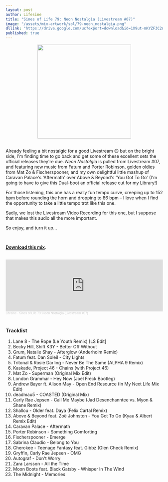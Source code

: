 ```yaml
---
layout: post
author: Lifesine
title: "Sines of Life 79: Neon Nostalgia (Livestream #07)"
image: "/assets/mix-artwork/sol/79-neon_nostalgia.png"
dllink: "https://drive.google.com/uc?export=download&id=1X9ut-mKYZF3C2n0FsC8ifd7CQVTEi4uR"
published: true
---
```


<div style="text-align:center"><img src="{{ page.image }}" width="300px" height="auto" /></div>
<br>

Already feeling a bit nostalgic for a good Livestream 😉 but on the bright side, I'm finding time to go back and get some of these excellent sets the official releases they're due. _Neon Nostalgia_ is pulled from Livestream #07, and featuring new music from Fatum and Porter Robinson, golden oldies from Mat Zo & Fischerspooner, and my own delightful little mashup of Caravan Palace's 'Aftermath' over Above & Beyond's 'You Got To Go' (I'm going to have to give this Dual-boot an official release cut for my Library!)

For those listening, this one has a really fun tempo curve, creeping up to 152 bpm before rounding the horn and dropping to 86 bpm – I love when I find the opportunity to take a little tempo trot like this one.

Sadly, we lost the Livestream Video Recording for this one, but I suppose that makes this audio all the more important.

So enjoy, and turn it up...

<br>

<a href=" {{ page.dllink }} " target="_blank">**Download this mix**</a>.

<br>

<iframe width="100%" height="166" scrolling="no" frameborder="no" allow="autoplay" src="https://w.soundcloud.com/player/?url=https%3A//api.soundcloud.com/tracks/904670263&color=%23e651c5&auto_play=false&hide_related=false&show_comments=true&show_user=true&show_reposts=false&show_teaser=true"></iframe><div style="font-size: 10px; color: #cccccc;line-break: anywhere;word-break: normal;overflow: hidden;white-space: nowrap;text-overflow: ellipsis; font-family: Interstate,Lucida Grande,Lucida Sans Unicode,Lucida Sans,Garuda,Verdana,Tahoma,sans-serif;font-weight: 100;"><a href="https://soundcloud.com/lifesine" title="Lifesine" target="_blank" style="color: #cccccc; text-decoration: none;">Lifesine</a> · <a href="https://soundcloud.com/lifesine/sines-of-life-79" title="Sines of Life 79: Neon Nostalgia (Livestream #07)" target="_blank" style="color: #cccccc; text-decoration: none;">Sines of Life 79: Neon Nostalgia (Livestream #07)</a></div>

<br>


### Tracklist

01. Lane 8 - The Rope (Le Youth Remix) [LS Edit]
02. Becky Hill, Shift K3Y - Better Off Without
03. Grum, Natalie Shay - Afterglow (Anderholm Remix)
04. Fatum feat. Dan Soleil - City Lights
05. Tritonal & Rosie Darling - Never Be The Same (ALPHA 9 Remix)
06. Kaskade, Project 46 - Chains (with Project 46)
07. Mat Zo - Superman (Original Mix Edit)
08. London Grammar - Hey Now (Joel Freck Bootleg)
09. Andrew Bayer ft. Alison May - Open End Resource (In My Next Life Mix Edit)
10. deadmau5 - COASTED (Original Mix)
11. Carly Rae Jepsen - Call Me Maybe (Jad Desenchanntee vs. Myon & Shane Remix)
12. Shallou - Older feat. Daya (Felix Cartal Remix)
13. Above & Beyond feat. Zoë Johnston - You Got To Go (Kyau & Albert Remix Edit)
14. Caravan Palace - Aftermath
15. Porter Robinson - Something Comforting
16. Fischerspooner - Emerge
17. Sabrina Claudio - Belong to You
18. Cherokee - Teenage Fantasy feat. Gibbz (Glen Check Remix)
19. Gryffin, Carly Rae Jepsen - OMG
20. Autograf - Don't Worry
21. Zara Larsson - All the Time
22. Moon Boots feat. Black Gatsby - Whisper In The Wind
23. The Midnight - Memories


<br>
